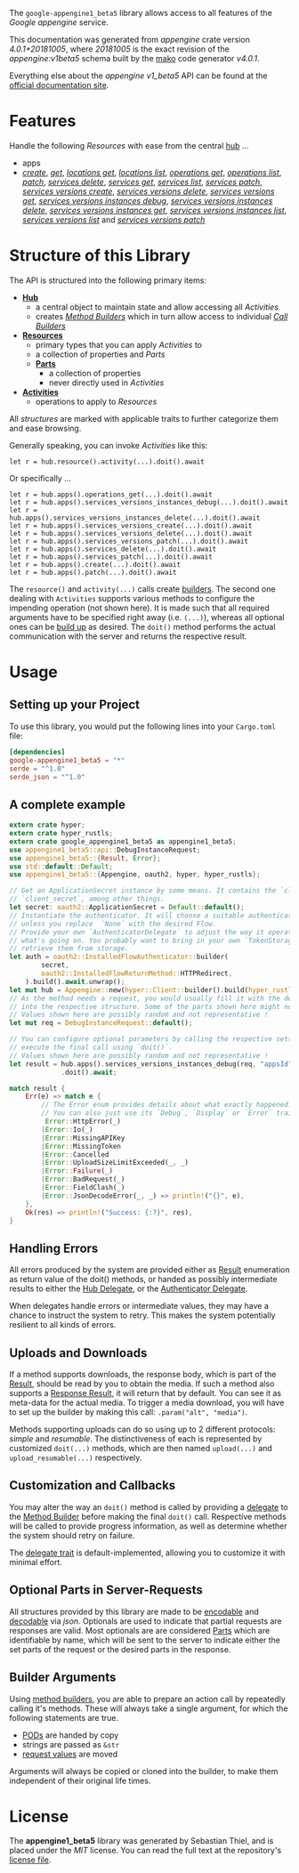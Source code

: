 <!---
DO NOT EDIT !
This file was generated automatically from 'src/generator/templates/api/README.md.mako'
DO NOT EDIT !
-->
The `google-appengine1_beta5` library allows access to all features of the *Google appengine* service.

This documentation was generated from *appengine* crate version *4.0.1+20181005*, where *20181005* is the exact revision of the *appengine:v1beta5* schema built by the [mako](http://www.makotemplates.org/) code generator *v4.0.1*.

Everything else about the *appengine* *v1_beta5* API can be found at the
[official documentation site](https://cloud.google.com/appengine/docs/admin-api/).
# Features

Handle the following *Resources* with ease from the central [hub](https://docs.rs/google-appengine1_beta5/4.0.1+20181005/google_appengine1_beta5/Appengine) ... 

* apps
 * [*create*](https://docs.rs/google-appengine1_beta5/4.0.1+20181005/google_appengine1_beta5/api::AppCreateCall), [*get*](https://docs.rs/google-appengine1_beta5/4.0.1+20181005/google_appengine1_beta5/api::AppGetCall), [*locations get*](https://docs.rs/google-appengine1_beta5/4.0.1+20181005/google_appengine1_beta5/api::AppLocationGetCall), [*locations list*](https://docs.rs/google-appengine1_beta5/4.0.1+20181005/google_appengine1_beta5/api::AppLocationListCall), [*operations get*](https://docs.rs/google-appengine1_beta5/4.0.1+20181005/google_appengine1_beta5/api::AppOperationGetCall), [*operations list*](https://docs.rs/google-appengine1_beta5/4.0.1+20181005/google_appengine1_beta5/api::AppOperationListCall), [*patch*](https://docs.rs/google-appengine1_beta5/4.0.1+20181005/google_appengine1_beta5/api::AppPatchCall), [*services delete*](https://docs.rs/google-appengine1_beta5/4.0.1+20181005/google_appengine1_beta5/api::AppServiceDeleteCall), [*services get*](https://docs.rs/google-appengine1_beta5/4.0.1+20181005/google_appengine1_beta5/api::AppServiceGetCall), [*services list*](https://docs.rs/google-appengine1_beta5/4.0.1+20181005/google_appengine1_beta5/api::AppServiceListCall), [*services patch*](https://docs.rs/google-appengine1_beta5/4.0.1+20181005/google_appengine1_beta5/api::AppServicePatchCall), [*services versions create*](https://docs.rs/google-appengine1_beta5/4.0.1+20181005/google_appengine1_beta5/api::AppServiceVersionCreateCall), [*services versions delete*](https://docs.rs/google-appengine1_beta5/4.0.1+20181005/google_appengine1_beta5/api::AppServiceVersionDeleteCall), [*services versions get*](https://docs.rs/google-appengine1_beta5/4.0.1+20181005/google_appengine1_beta5/api::AppServiceVersionGetCall), [*services versions instances debug*](https://docs.rs/google-appengine1_beta5/4.0.1+20181005/google_appengine1_beta5/api::AppServiceVersionInstanceDebugCall), [*services versions instances delete*](https://docs.rs/google-appengine1_beta5/4.0.1+20181005/google_appengine1_beta5/api::AppServiceVersionInstanceDeleteCall), [*services versions instances get*](https://docs.rs/google-appengine1_beta5/4.0.1+20181005/google_appengine1_beta5/api::AppServiceVersionInstanceGetCall), [*services versions instances list*](https://docs.rs/google-appengine1_beta5/4.0.1+20181005/google_appengine1_beta5/api::AppServiceVersionInstanceListCall), [*services versions list*](https://docs.rs/google-appengine1_beta5/4.0.1+20181005/google_appengine1_beta5/api::AppServiceVersionListCall) and [*services versions patch*](https://docs.rs/google-appengine1_beta5/4.0.1+20181005/google_appengine1_beta5/api::AppServiceVersionPatchCall)




# Structure of this Library

The API is structured into the following primary items:

* **[Hub](https://docs.rs/google-appengine1_beta5/4.0.1+20181005/google_appengine1_beta5/Appengine)**
    * a central object to maintain state and allow accessing all *Activities*
    * creates [*Method Builders*](https://docs.rs/google-appengine1_beta5/4.0.1+20181005/google_appengine1_beta5/client::MethodsBuilder) which in turn
      allow access to individual [*Call Builders*](https://docs.rs/google-appengine1_beta5/4.0.1+20181005/google_appengine1_beta5/client::CallBuilder)
* **[Resources](https://docs.rs/google-appengine1_beta5/4.0.1+20181005/google_appengine1_beta5/client::Resource)**
    * primary types that you can apply *Activities* to
    * a collection of properties and *Parts*
    * **[Parts](https://docs.rs/google-appengine1_beta5/4.0.1+20181005/google_appengine1_beta5/client::Part)**
        * a collection of properties
        * never directly used in *Activities*
* **[Activities](https://docs.rs/google-appengine1_beta5/4.0.1+20181005/google_appengine1_beta5/client::CallBuilder)**
    * operations to apply to *Resources*

All *structures* are marked with applicable traits to further categorize them and ease browsing.

Generally speaking, you can invoke *Activities* like this:

```Rust,ignore
let r = hub.resource().activity(...).doit().await
```

Or specifically ...

```ignore
let r = hub.apps().operations_get(...).doit().await
let r = hub.apps().services_versions_instances_debug(...).doit().await
let r = hub.apps().services_versions_instances_delete(...).doit().await
let r = hub.apps().services_versions_create(...).doit().await
let r = hub.apps().services_versions_delete(...).doit().await
let r = hub.apps().services_versions_patch(...).doit().await
let r = hub.apps().services_delete(...).doit().await
let r = hub.apps().services_patch(...).doit().await
let r = hub.apps().create(...).doit().await
let r = hub.apps().patch(...).doit().await
```

The `resource()` and `activity(...)` calls create [builders][builder-pattern]. The second one dealing with `Activities` 
supports various methods to configure the impending operation (not shown here). It is made such that all required arguments have to be 
specified right away (i.e. `(...)`), whereas all optional ones can be [build up][builder-pattern] as desired.
The `doit()` method performs the actual communication with the server and returns the respective result.

# Usage

## Setting up your Project

To use this library, you would put the following lines into your `Cargo.toml` file:

```toml
[dependencies]
google-appengine1_beta5 = "*"
serde = "^1.0"
serde_json = "^1.0"
```

## A complete example

```Rust
extern crate hyper;
extern crate hyper_rustls;
extern crate google_appengine1_beta5 as appengine1_beta5;
use appengine1_beta5::api::DebugInstanceRequest;
use appengine1_beta5::{Result, Error};
use std::default::Default;
use appengine1_beta5::{Appengine, oauth2, hyper, hyper_rustls};

// Get an ApplicationSecret instance by some means. It contains the `client_id` and 
// `client_secret`, among other things.
let secret: oauth2::ApplicationSecret = Default::default();
// Instantiate the authenticator. It will choose a suitable authentication flow for you, 
// unless you replace  `None` with the desired Flow.
// Provide your own `AuthenticatorDelegate` to adjust the way it operates and get feedback about 
// what's going on. You probably want to bring in your own `TokenStorage` to persist tokens and
// retrieve them from storage.
let auth = oauth2::InstalledFlowAuthenticator::builder(
        secret,
        oauth2::InstalledFlowReturnMethod::HTTPRedirect,
    ).build().await.unwrap();
let mut hub = Appengine::new(hyper::Client::builder().build(hyper_rustls::HttpsConnectorBuilder::new().with_native_roots().https_or_http().enable_http1().enable_http2().build()), auth);
// As the method needs a request, you would usually fill it with the desired information
// into the respective structure. Some of the parts shown here might not be applicable !
// Values shown here are possibly random and not representative !
let mut req = DebugInstanceRequest::default();

// You can configure optional parameters by calling the respective setters at will, and
// execute the final call using `doit()`.
// Values shown here are possibly random and not representative !
let result = hub.apps().services_versions_instances_debug(req, "appsId", "servicesId", "versionsId", "instancesId")
             .doit().await;

match result {
    Err(e) => match e {
        // The Error enum provides details about what exactly happened.
        // You can also just use its `Debug`, `Display` or `Error` traits
         Error::HttpError(_)
        |Error::Io(_)
        |Error::MissingAPIKey
        |Error::MissingToken
        |Error::Cancelled
        |Error::UploadSizeLimitExceeded(_, _)
        |Error::Failure(_)
        |Error::BadRequest(_)
        |Error::FieldClash(_)
        |Error::JsonDecodeError(_, _) => println!("{}", e),
    },
    Ok(res) => println!("Success: {:?}", res),
}

```
## Handling Errors

All errors produced by the system are provided either as [Result](https://docs.rs/google-appengine1_beta5/4.0.1+20181005/google_appengine1_beta5/client::Result) enumeration as return value of
the doit() methods, or handed as possibly intermediate results to either the 
[Hub Delegate](https://docs.rs/google-appengine1_beta5/4.0.1+20181005/google_appengine1_beta5/client::Delegate), or the [Authenticator Delegate](https://docs.rs/yup-oauth2/*/yup_oauth2/trait.AuthenticatorDelegate.html).

When delegates handle errors or intermediate values, they may have a chance to instruct the system to retry. This 
makes the system potentially resilient to all kinds of errors.

## Uploads and Downloads
If a method supports downloads, the response body, which is part of the [Result](https://docs.rs/google-appengine1_beta5/4.0.1+20181005/google_appengine1_beta5/client::Result), should be
read by you to obtain the media.
If such a method also supports a [Response Result](https://docs.rs/google-appengine1_beta5/4.0.1+20181005/google_appengine1_beta5/client::ResponseResult), it will return that by default.
You can see it as meta-data for the actual media. To trigger a media download, you will have to set up the builder by making
this call: `.param("alt", "media")`.

Methods supporting uploads can do so using up to 2 different protocols: 
*simple* and *resumable*. The distinctiveness of each is represented by customized 
`doit(...)` methods, which are then named `upload(...)` and `upload_resumable(...)` respectively.

## Customization and Callbacks

You may alter the way an `doit()` method is called by providing a [delegate](https://docs.rs/google-appengine1_beta5/4.0.1+20181005/google_appengine1_beta5/client::Delegate) to the 
[Method Builder](https://docs.rs/google-appengine1_beta5/4.0.1+20181005/google_appengine1_beta5/client::CallBuilder) before making the final `doit()` call. 
Respective methods will be called to provide progress information, as well as determine whether the system should 
retry on failure.

The [delegate trait](https://docs.rs/google-appengine1_beta5/4.0.1+20181005/google_appengine1_beta5/client::Delegate) is default-implemented, allowing you to customize it with minimal effort.

## Optional Parts in Server-Requests

All structures provided by this library are made to be [encodable](https://docs.rs/google-appengine1_beta5/4.0.1+20181005/google_appengine1_beta5/client::RequestValue) and 
[decodable](https://docs.rs/google-appengine1_beta5/4.0.1+20181005/google_appengine1_beta5/client::ResponseResult) via *json*. Optionals are used to indicate that partial requests are responses 
are valid.
Most optionals are are considered [Parts](https://docs.rs/google-appengine1_beta5/4.0.1+20181005/google_appengine1_beta5/client::Part) which are identifiable by name, which will be sent to 
the server to indicate either the set parts of the request or the desired parts in the response.

## Builder Arguments

Using [method builders](https://docs.rs/google-appengine1_beta5/4.0.1+20181005/google_appengine1_beta5/client::CallBuilder), you are able to prepare an action call by repeatedly calling it's methods.
These will always take a single argument, for which the following statements are true.

* [PODs][wiki-pod] are handed by copy
* strings are passed as `&str`
* [request values](https://docs.rs/google-appengine1_beta5/4.0.1+20181005/google_appengine1_beta5/client::RequestValue) are moved

Arguments will always be copied or cloned into the builder, to make them independent of their original life times.

[wiki-pod]: http://en.wikipedia.org/wiki/Plain_old_data_structure
[builder-pattern]: http://en.wikipedia.org/wiki/Builder_pattern
[google-go-api]: https://github.com/google/google-api-go-client

# License
The **appengine1_beta5** library was generated by Sebastian Thiel, and is placed 
under the *MIT* license.
You can read the full text at the repository's [license file][repo-license].

[repo-license]: https://github.com/Byron/google-apis-rsblob/main/LICENSE.md


